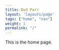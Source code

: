 ```yaml
---
title: Bud Parr
layout: 'layouts/page'
tags: ["home", "nav"]
weight: 1
permalink: "/"
---
```


This is the home page.
